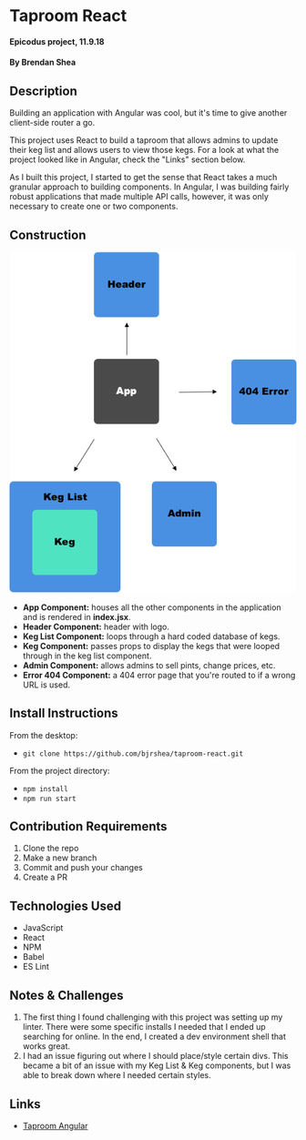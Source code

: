 # Taproom React

#### Epicodus project, 11.9.18

#### By Brendan Shea

## Description

Building an application with Angular was cool, but it's time to give another client-side router a go.

This project uses React to build a taproom that allows admins to update their keg list and allows users to view those kegs. For a look at what the project looked like in Angular, check the "Links" section below.

As I built this project, I started to get the sense that React takes a much granular approach to building components. In Angular, I was building fairly robust applications that made multiple API calls, however, it was only necessary to create one or two components. 

## Construction

![alt text](src/assets/images/component_tree.png "Component tree")

* **App Component:** houses all the other components in the application and is rendered in **index.jsx**.
* **Header Component:** header with logo.
* **Keg List Component:** loops through a hard coded database of kegs.
* **Keg Component:** passes props to display the kegs that were looped through in the keg list component.
* **Admin Component:** allows admins to sell pints, change prices, etc.
* **Error 404 Component:** a 404 error page that you're routed to if a wrong URL is used.

## Install Instructions

From the desktop:

* `git clone https://github.com/bjrshea/taproom-react.git`

From the project directory:

* `npm install`
* `npm run start`

## Contribution Requirements

1. Clone the repo
1. Make a new branch
1. Commit and push your changes
1. Create a PR

## Technologies Used

* JavaScript
* React
* NPM
* Babel
* ES Lint

## Notes & Challenges

1. The first thing I found challenging with this project was setting up my linter. There were some specific installs I needed that I ended up searching for online. In the end, I created a dev environment shell that works great.
2. I had an issue figuring out where I should place/style certain divs. This became a bit of an issue with my Keg List & Keg components, but I was able to break down where I needed certain styles.

## Links

* [Taproom Angular](https://github.com/bjrshea/taproom-angular.git)
